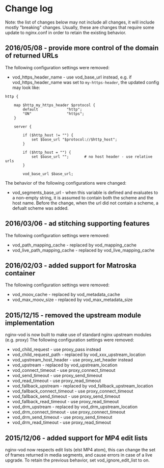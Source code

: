 # Change log

Note: the list of changes below may not include all changes, it will include mostly "breaking" changes.
	Usually, these are changes that require some update to nginx.conf in order to retain the existing behavior.

## 2016/05/08 - provide more control of the domain of returned URLs

The following configuration settings were removed:
* vod_https_header_name - use vod_base_url instead, e.g. if vod_https_header_name was set
	to `my-https-header`, the updated config may look like:
```
http {

	map $http_my_https_header $protocol {
		default             "http";
		"ON"                "https";
	}

	server {

		if ($http_host != "") {
			set $base_url "$protocol://$http_host";
		}
	
		if ($http_host = "") {
			set $base_url "";		# no host header - use relative urls
		}

		vod_base_url $base_url;
```

The behavior of the following configurations were changed:
* vod_segments_base_url - when this variable is defined and evaluates to a non-empty string,
	it is assumed to contain both the scheme and the host name. Before the change, when the 
	url did not contain a scheme, a defualt scheme was added.

## 2016/03/06 - ad stitching supporting features

The following configuration settings were removed:
* vod_path_mapping_cache - replaced by vod_mapping_cache
* vod_live_path_mapping_cache - replaced by vod_live_mapping_cache
	
## 2016/02/03 - added support for Matroska container

The following configuration settings were removed:
* vod_moov_cache - replaced by vod_metadata_cache
* vod_max_moov_size - replaced by vod_max_metadata_size
	
## 2015/12/15 - removed the upstream module implementation
	
nginx-vod is now built to make use of standard nginx upstream modules (e.g. proxy)
The following configuration settings were removed:
* vod_child_request - use proxy_pass instead
* vod_child_request_path - replaced by vod_xxx_upstream_location
* vod_upstream_host_header - use proxy_set_header instead
* vod_upstream - replaced by vod_upstream_location
* vod_connect_timeout - use proxy_connect_timeout
* vod_send_timeout - use proxy_send_timeout
* vod_read_timeout - use proxy_read_timeout
* vod_fallback_upstream - replaced by vod_fallback_upstream_location
* vod_fallback_connect_timeout - use proxy_connect_timeout
* vod_fallback_send_timeout - use proxy_send_timeout
* vod_fallback_read_timeout - use proxy_read_timeout
* vod_drm_upstream - replaced by vod_drm_upstream_location
* vod_drm_connect_timeout - use proxy_connect_timeout
* vod_drm_send_timeout - use proxy_send_timeout
* vod_drm_read_timeout - use proxy_read_timeout

## 2015/12/06 - added support for MP4 edit lists

nginx-vod now respects edit lists (elst MP4 atom), this can change the set of frames returned in media segments,
and cause errors in case of a live upgrade. To retain the previous behavior, set vod_ignore_edit_list to on.
